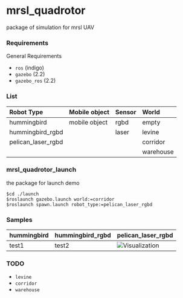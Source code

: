 mrsl_quadrotor
==========
package of simulation for mrsl UAV
### Requirements
General Requirements
 - `ros` (indigo)
 - `gazebo` (2.2)
 - `gazebo_ros` (2.2)

### List
  Robot Type         | Mobile object | Sensor | World    
  :----------------- | :------------ | :----- | :------
  hummingbird        | mobile object | rgbd   | empty    
  hummingbird_rgbd   |               | laser  | levine   
  pelican_laser_rgbd |               |        | corridor 
                     |               |        | warehouse

### mrsl_quadrotor_launch
the package for launch demo
```           
$cd ./launch
$roslaunch gazebo.launch world:=corridor
$roslaunch spawn.launch robot_type:=pelican_laser_rgbd
```
 
### Samples
  hummingbird | hummingbird_rgbd | pelican_laser_rgbd 
  :---------- | :-------------- | :----------------- 
  test1       |  test2           | ![Visualization](https://github.com/sikang/mrsl_quadrotor/blob/master/mrsl_models/samples/corridor.jpg)


### TODO
- `levine`
- `corridor`
- `warehouse`
